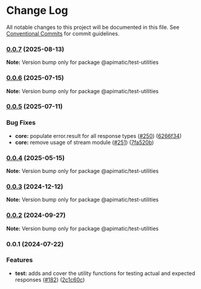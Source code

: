 # Change Log

All notable changes to this project will be documented in this file.
See [Conventional Commits](https://conventionalcommits.org) for commit guidelines.

### [0.0.7](https://github.com/apimatic/apimatic-js-runtime/compare/@apimatic/test-utilities@0.0.6...@apimatic/test-utilities@0.0.7) (2025-08-13)

**Note:** Version bump only for package @apimatic/test-utilities

### [0.0.6](https://github.com/apimatic/apimatic-js-runtime/compare/@apimatic/test-utilities@0.0.5...@apimatic/test-utilities@0.0.6) (2025-07-15)

**Note:** Version bump only for package @apimatic/test-utilities

### [0.0.5](https://github.com/apimatic/apimatic-js-runtime/compare/@apimatic/test-utilities@0.0.4...@apimatic/test-utilities@0.0.5) (2025-07-11)

### Bug Fixes

- **core:** populate error.result for all response types ([#250](https://github.com/apimatic/apimatic-js-runtime/issues/250)) ([6266f34](https://github.com/apimatic/apimatic-js-runtime/commit/6266f34bfb4cbfae2ade0958923aa55c0a81826b))
- **core:** remove usage of stream module ([#251](https://github.com/apimatic/apimatic-js-runtime/issues/251)) ([7fa520b](https://github.com/apimatic/apimatic-js-runtime/commit/7fa520b5ee272ba0301d03eda8a2a11e29878c8a))

### [0.0.4](https://github.com/apimatic/apimatic-js-runtime/compare/@apimatic/test-utilities@0.0.3...@apimatic/test-utilities@0.0.4) (2025-05-15)

**Note:** Version bump only for package @apimatic/test-utilities

### [0.0.3](https://github.com/apimatic/apimatic-js-runtime/compare/@apimatic/test-utilities@0.0.2...@apimatic/test-utilities@0.0.3) (2024-12-12)

**Note:** Version bump only for package @apimatic/test-utilities

### [0.0.2](https://github.com/apimatic/apimatic-js-runtime/compare/@apimatic/test-utilities@0.0.1...@apimatic/test-utilities@0.0.2) (2024-09-27)

**Note:** Version bump only for package @apimatic/test-utilities

### 0.0.1 (2024-07-22)

### Features

- **test:** adds and cover the utility functions for testing actual and expected responses ([#182](https://github.com/apimatic/apimatic-js-runtime/issues/182)) ([2c1c60c](https://github.com/apimatic/apimatic-js-runtime/commit/2c1c60c083a3dc4e653c165f68e00742222a8a98))
